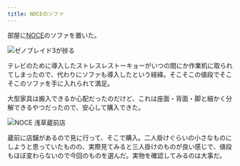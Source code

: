 ```yaml
---
title: NOCEのソファ
---
```

部屋に[NOCE](https://www.noce.co.jp/)のソファを置いた。

![](https://lh3.googleusercontent.com/ajWEfGdkbXExlYcGMeBZWcU6u5r09iYpE5j4hymNxyPAT5IEiKf4yzYRhLYYAP32ckkmJA6bN5bUsBr6chi9GuubZZ-SAOiXEQlalXXlyE_0UnBt9QNCpKJnN2hsOBHPQ0g6Bk7MEOaz-kGzWqK1WL4 "ゼノブレイド3が捗る")

テレビのために導入したストレスレストーキョーがいつの間にか作業机に取られてしまったので、代わりにソファも導入したという経緯。そこそこの値段でそこそこのソファを手に入れられて満足。

大型家具は搬入できるか心配だったのだけど、これは座面・背面・脚と細かく分解できるやつだったので、安心して購入できた。

![](https://lh4.googleusercontent.com/pkbJWI_hZhCuTmqa8Cc-B_xFRO_75-EpYW55Hm__R2y_fKEbpkpKHum31P-76IwZE5E5QPVizjcy9TiHkP0Zt5w597kMnNFWk_7Y4onqO0MNR4kAdKu4mfegAR7EHczBU7QEGH9VBowMfRO0G61U_Bs "NOCE 浅草蔵前店")

蔵前に店舗があるので見に行って、そこで購入。二人掛けぐらいの小さなものにしようと思っていたものの、実際見てみると三人掛けのものが良い感じで、値段もほぼ変わらないので今回のものを選んだ。実物を確認してみるのは大事だ。
